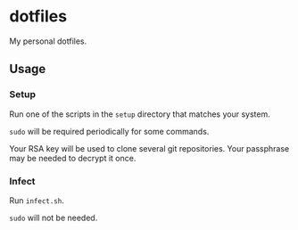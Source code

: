 # dotfiles

My personal dotfiles.

## Usage

### Setup

Run one of the scripts in the `setup` directory that matches your system.

`sudo` will be required periodically for some commands.

Your RSA key will be used to clone several git repositories. Your passphrase
may be needed to decrypt it once.

### Infect

Run `infect.sh`.

`sudo` will not be needed.
